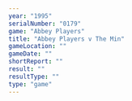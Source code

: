 ```yaml
---
year: "1995"
serialNumber: "0179" 
game: "Abbey Players"
title: "Abbey Players v The Min"
gameLocation: ""
gameDate: ""
shortReport: ""
result: ""
resultType: ""
type: "game"
---
```


